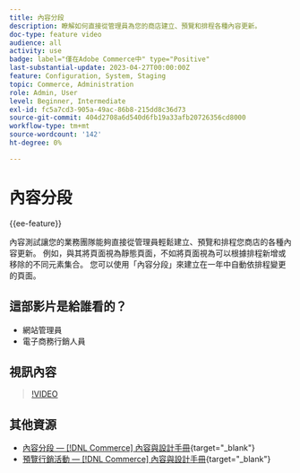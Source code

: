 ```yaml
---
title: 內容分段
description: 瞭解如何直接從管理員為您的商店建立、預覽和排程各種內容更新。
doc-type: feature video
audience: all
activity: use
badge: label="僅在Adobe Commerce中" type="Positive"
last-substantial-update: 2023-04-27T00:00:00Z
feature: Configuration, System, Staging
topic: Commerce, Administration
role: Admin, User
level: Beginner, Intermediate
exl-id: fc5a7cd3-905a-49ac-86b8-215dd8c36d73
source-git-commit: 404d2708a6d540d6fb19a33afb20726356cd8000
workflow-type: tm+mt
source-wordcount: '142'
ht-degree: 0%

---
```


# 內容分段

{{ee-feature}}

內容測試讓您的業務團隊能夠直接從管理員輕鬆建立、預覽和排程您商店的各種內容更新。 例如，與其將頁面視為靜態頁面，不如將頁面視為可以根據排程新增或移除的不同元素集合。 您可以使用「內容分段」來建立在一年中自動依排程變更的頁面。

## 這部影片是給誰看的？

- 網站管理員
- 電子商務行銷人員

## 視訊內容

>[!VIDEO](https://video.tv.adobe.com/v/343784?quality=12&learn=on)

## 其他資源

- [內容分段 —  [!DNL Commerce] 內容與設計手冊](https://experienceleague.adobe.com/docs/commerce-admin/content-design/staging/content-staging.html){target="_blank"}
- [預覽行銷活動 —  [!DNL Commerce] 內容與設計手冊](https://experienceleague.adobe.com/docs/commerce-admin/content-design/staging/content-staging-preview.html){target="_blank"}
